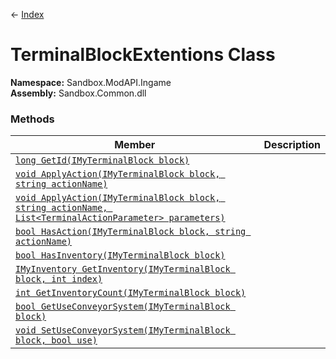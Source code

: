 ← [Index](index)
# TerminalBlockExtentions Class
**Namespace:** Sandbox.ModAPI.Ingame  
**Assembly:** Sandbox.Common.dll  
### Methods
|Member|Description|
|---|---|
|[`long GetId(IMyTerminalBlock block)`](Sandbox.ModAPI.Ingame.GetId)||
|[`void ApplyAction(IMyTerminalBlock block, string actionName)`](Sandbox.ModAPI.Ingame.ApplyAction)||
|[`void ApplyAction(IMyTerminalBlock block, string actionName, List<TerminalActionParameter> parameters)`](Sandbox.ModAPI.Ingame.ApplyAction)||
|[`bool HasAction(IMyTerminalBlock block, string actionName)`](Sandbox.ModAPI.Ingame.HasAction)||
|[`bool HasInventory(IMyTerminalBlock block)`](Sandbox.ModAPI.Ingame.HasInventory)||
|[`IMyInventory GetInventory(IMyTerminalBlock block, int index)`](Sandbox.ModAPI.Ingame.GetInventory)||
|[`int GetInventoryCount(IMyTerminalBlock block)`](Sandbox.ModAPI.Ingame.GetInventoryCount)||
|[`bool GetUseConveyorSystem(IMyTerminalBlock block)`](Sandbox.ModAPI.Ingame.GetUseConveyorSystem)||
|[`void SetUseConveyorSystem(IMyTerminalBlock block, bool use)`](Sandbox.ModAPI.Ingame.SetUseConveyorSystem)||
